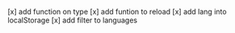 [x] add function on type
[x] add funtion to reload
[x] add lang into localStorage
[x] add filter to languages